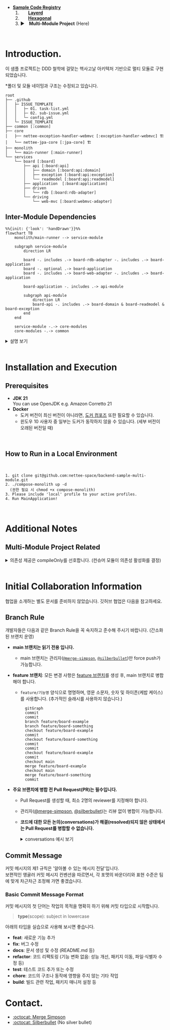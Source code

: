 - [**Sample Code Registry**](https://github.com/nettee-space/backend-sample-code-registry)  
  1. ⠀⠀ [**Layerd**](https://github.com/nettee-space/backend-sample-layered-simple-crud)  
  2. ⠀⠀ [**Hexagonal**](https://github.com/nettee-space/backend-sample-hexagonal-simple-crud)  
  3. ▶ ⠀**Multi-Module Project** (Here)

<br />

# Introduction.

이 샘플 프로젝트는 DDD 철학에 걸맞는 헥사고날 아키텍처 기반으로 멀티 모듈로 구현되었습니다.  

\*폴더 및 모듈 네이밍과 구조는 수정되고 있습니다.

```
root
├── .github
│   ├─ ISSUE_TEMPLATE
│   │   ├─ 01. task-list.yml
│   │   ├─ 02. sub-issue.yml
│   │   └─ config.yml
│   └─ ISSUE_TEMPLATE
├── common [:common]
├── core
│   ├── nettee-exception-handler-webmvc [:exception-handler-webmvc] 🏗
│   └── nettee-jpa-core [:jpa-core] 🏗
├── monolith
│   └── main-runner [:main-runner]
└── services
    └── board [:board]
        ├── api [:board:api]
        │   ├── domain [:board:api:domain]
        │   ├── exception [:board:api:exception]
        │   └── readmodel [:board:api:readmodel]
        ├── application  [:board:application]
        ├── driven
        │   └── rdb [:board:rdb-adapter]
        └── driving
            └── web-mvc [:board:webmvc-adapter]
```

## Inter-Module Dependencies

```mermaid
%%{init: {'look': 'handDrawn'}}%%
flowchart TB
    monolith/main-runner --> service-module
    
    subgraph service-module
        direction LR

        board -. includes .-> board-rdb-adapter -. includes .-> board-application
        board -. optional .-> board-application
        board -. includes .-> board-web-adapter -. includes .-> board-application
        
        board-application -. includes .-> api-module

        subgraph api-module
            direction LR
            board-api -. includes .-> board-domain & board-readmodel & board-exception
        end
    end

    service-module -.-> core-modules
    core-modules -.-> common
```

<details>
  <summary>설명 보기</summary>

  - 모든 서브프로젝트에 `:common` 모듈을 의존시킵니다.
  - `:board:api` 모듈은 다음 목록을 통합합니다. 그 외 추가 기능을 제공하지 않습니다.
    - `:board:api:domain`: 도메인 모델을 제공합니다.
    - `:board:api:exception`: 도메인 관련 예외를 제공합니다.
    - `:board:api:readmodel`: 도메인 관련 조회 모델을 제공합니다.
  - `:board:application` 모듈은 헥사고날 아키텍처의 각 방향 포트 인터페이스를 제공합니다.
    - `:board:api` 모듈을 통합합니다.
  - `:board:rdb-adapter` 및 `:board:webmvc-adapter`는 각 포트 인터페이스를 구현하거나 사용하는 어댑터를 제공합니다.
    - `:board:application` 모듈을 통합합니다.
  - 위 보드 관련 구현 소스 및 리소스를 모두 통합하여 `:board` 모듈을 완성합니다.
  - `:board` 모듈을 `:main-runner` 모듈이 통합하고 실행합니다.
  - 각 코어 모듈은 알맞은 모듈에서 취사선택하여 사용합니다.

</details>

<br />

# Installation and Execution

## Prerequisites

- **JDK 21**  
  You can use OpenJDK e.g. Amazon Corretto 21
- **Docker**  
  - 도커 버전이 최신 버전이 아니라면, <ins>도커 컴포즈</ins> 또한 필요할 수 있습니다.
  - 윈도우 10 사용자 중 일부는 도커가 동작하지 않을 수 있습니다. (세부 버전이 오래된 버전일 때)

<br />
  
## How to Run in a Local Environment

<br />

```
1. git clone git@github.com:nettee-space/backend-sample-multi-module.git
2. ./compose-monolith up -d
  (권한 필요 시 chmod +x compose-monolith)
3. Please include 'local' profile to your active profiles.
4. Run MainApplication!
```

<br />

# Additional Notes

## Multi-Module Project Related

<details>
  <summary>의존성 제공은 compileOnly를 선호합니다. (컨슈머 모듈이 의존성 활성화를 결정)</summary>

  <br />
  
  > - 의존 모듈: 다른 모듈에 사용되는 모듈
  > - 컨슈머 모듈: 의존 모듈을 사용하는 모듈

  <br />
  
  **Compile Only 전략**

  의존 모듈은 자신의 코드에 필요한 의존성을 `compileOnly`로 제공하는 것을 선호합니다.

  ```kotlin
  dependencies {
      compileOnly("org.example:target-artifcat:version-name")
  }
  ```
  
  - **활성화**: 컨슈머 모듈에 별도로 `implementation` 등으로 추가합니다.  
  - **비활성화**: 아무것도 추가하지 않고 무시할 수 있습니다.  
  - 이 방식은 의존성을 기입을 추가로 요구하지만, 컨슈머 모듈이 의존성 선택에 자유도를 갖습니다.

  <br />

  **API 전략**
  
  의존 모듈은 <ins>필수로 함께 사용되는 기능</ins>을 `api`로 제공합니다.
  
  - 모듈 사용을 쉽게 만들지만, 컨슈머 모듈에 기본적으로 의존성이 전이됩니다.
  - 다음 방식으로 의존성 선택에 별도로 자유도를 확보할 수 있습니다.  
    ```kotlin
    implementation(project("targetModuleName")) {
        // 단, 이러한 제외가 많아지면 가독성을 해치고 실수가 많아 관리에 까다롭습니다.
        exclude(group = "org.example", module = "unwanted-artifact")
    }
    ```

  ---

</details>

<br />

# Initial Collaboration Information

협업을 소개하는 별도 문서를 준비하지 않았습니다.
깃허브 협업은 다음을 참고하세요.

## Branch Rule 

개발자들은 다음과 같은 Branch Rule을 꼭 숙지하고 준수해 주시기 바랍니다. (간소화된 브랜치 운영)

- **main 브랜치는 읽기 전용 입니다.**
  - main 브랜치는 관리자([`@merge-simpson`](https://github.com/merge-simpson), [`@silberbullet`](https://github.com/silberbullet))만 force push가 가능합니다.
- **feature 브랜치**: 모든 변경 사항은 <ins>feature 브랜치</ins>를 생성 후, main 브랜치로 병합해야 합니다.
  - `feature/기능명` 양식으로 명명하며, 영문 소문자, 숫자 및 하이픈(케밥 케이스)를 사용합니다. (추가적인 슬래시를 사용하지 않습니다.)
    
    ```mermaid
      gitGraph
      commit
      commit
      branch feature/board-example
      branch feature/board-something
      checkout feature/board-example
      commit
      checkout feature/board-something
      commit
      commit
      checkout feature/board-example
      commit
      checkout main
      merge feature/board-example
      checkout main
      merge feature/board-something
      commit
    ```
  
- **주요 브랜치에 병합 전 Pull Request(PR)는 필수입니다.**
  - Pull Request를 생성할 때, 최소 2명의 reviewer를 지정해야 합니다.
  - 관리자([@merge-simpson](https://github.com/merge-simpson), [@silberbullet](https://github.com/silberbullet))는 리뷰 없이 병합이 가능합니다.
  - **코드에 대한 모든 논의(conversations)가 해결(resolved)되지 않은 상태에서는 Pull Request를 병합할 수 없습니다.**
    <details>
    <summary>conversations 예시 보기</summary>
    
    1. @silberbullet 님이 pull request 생성 후, reviewer를 @merge-simpson 에게 신청하였습니다.  
    2. @merge-simpson 님은 코드 수정을 위해 comment를 남겼습니다.  
    3. @silberbullet 님은 해당 코드를 수정하여 push 후 @merge-simpson 님이 남긴 comment에 수정사항을 적어 놓았습니다.  
    4. @merge-simpson "Resolve conversation" 버튼을 클릭하여 피드백이 해결되었음을 표시합니다.  
    5. 비로소 @silberbullet 님은 코드 병합이 가능합니다.  
    
    </details>

## Commit Message

커밋 메시지의 제1 규칙은 '알아볼 수 있는 메시지 전달'입니다.  
보편적인 앵귤러 커밋 메시지 컨벤션을 따르면서, 각 포맷의 바운더리와 표현 수준은 팀에 맞게 차근차근 조정해 가면 좋겠습니다.

### Basic Commit Message Format

커밋 메시지의 첫 단어는 작업의 목적을 명확히 하기 위해 커밋 타입으로 시작합니다.  

> **type**(scope): subject in lowercase  

아래의 타입을 실습으로 사용해 보시면 좋습니다.

- **feat**: 새로운 기능 추가
- **fix**: 버그 수정
- **docs**: 문서 생성 및 수정 (README.md 등)
- **refactor**: 코드 리팩토링 (기능 변화 없음: 성능 개선, 패키지 이동, 파일·식별자 수정 등)
- **test**: 테스트 코드 추가 또는 수정
- **chore**: 코드의 구조나 동작에 영향을 주지 않는 기타 작업
- **build**: 빌드 관련 작업, 패키지 매니저 설정 등

# Contact.

- [:octocat: Merge Simpson](https://github.com/merge-simpson)
- [:octocat: Silberbullet](https://github.com/silberbullet) (No silver bullet)
